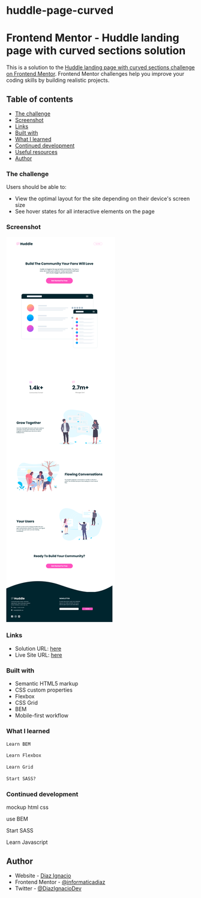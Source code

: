 # huddle-page-curved


# Frontend Mentor - Huddle landing page with curved sections solution

This is a solution to the [Huddle landing page with curved sections challenge on Frontend Mentor](https://www.frontendmentor.io/challenges/huddle-landing-page-with-curved-sections-5ca5ecd01e82137ec91a50f2). Frontend Mentor challenges help you improve your coding skills by building realistic projects. 

## Table of contents


  - [The challenge](#the-challenge)
  - [Screenshot](#screenshot)
  - [Links](#links)
  - [Built with](#built-with)
  - [What I learned](#what-i-learned)
  - [Continued development](#continued-development)
  - [Useful resources](#useful-resources)
- [Author](#author)

### The challenge

Users should be able to:

- View the optimal layout for the site depending on their device's screen size
- See hover states for all interactive elements on the page

### Screenshot

![](./screenshot.png)


### Links

- Solution URL: [here](https://github.com/informaticadiaz/huddle-page-curved)
- Live Site URL: [here](https://informaticadiaz.github.io/huddle-page-curved/)


### Built with

- Semantic HTML5 markup
- CSS custom properties
- Flexbox
- CSS Grid
- BEM
- Mobile-first workflow

### What I learned


```BEM
Learn BEM
```
```css
Learn Flexbox
```
```css
Learn Grid
```
```SASS
Start SASS? 
```

### Continued development

mockup html css

use BEM

Start SASS

Learn Javascript


## Author

- Website - [Diaz Ignacio](https://www.diazignacio.ar)
- Frontend Mentor - [@informaticadiaz](https://www.frontendmentor.io/profile/informaticadiaz)
- Twitter - [@DiazIgnacioDev](https://twitter.com/DiazIgnacioDev)
